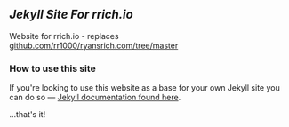 *Jekyll Site For rrich.io*
---
Website for rrich.io - replaces [github.com/rr1000/ryansrich.com/tree/master](https://github.com/rr1000/ryansrich.com/tree/master)

### How to use this site
If you're looking to use this website as a base for your own Jekyll site you can do so — [Jekyll documentation found here](https://jekyllrb.com/docs/).

&hellip;that's it!